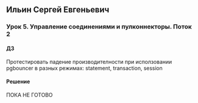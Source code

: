 ## Ильин Сергей Евгеньевич
### Урок 5. Управление соединениями и пулконнекторы. Поток 2

#### ДЗ

Протестировать падение производителности при исползовании pgbouncer в разных режимах: statement, transaction, session

#### Решение

ПОКА НЕ ГОТОВО